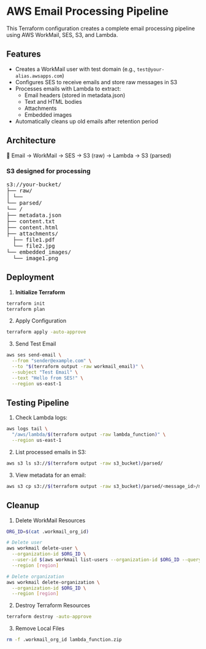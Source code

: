 # AWS Email Processing Pipeline

This Terraform configuration creates a complete email processing pipeline using AWS WorkMail, SES, S3, and Lambda.

## Features
- Creates a WorkMail user with test domain (e.g., `test@your-alias.awsapps.com`)
- Configures SES to receive emails and store raw messages in S3
- Processes emails with Lambda to extract:
  - Email headers (stored in metadata.json)
  - Text and HTML bodies
  - Attachments
  - Embedded images
- Automatically cleans up old emails after retention period

## Architecture
📨 Email -> WorkMail -> SES -> S3 (raw) -> Lambda -> S3 (parsed)

### S3 designed for processing

<pre>
s3://your-bucket/
├── raw/
│ └── <message_id>
└── parsed/
└── <message_id>/
├── metadata.json
├── content.txt
├── content.html
├── attachments/
  ├── file1.pdf
  └── file2.jpg
└── embedded_images/
  └── image1.png
</pre>

## Deployment

1. **Initialize Terraform**

```bash
terraform init
terraform plan
```

2. Apply Configuration

```bash
terraform apply -auto-approve
```

3. Send Test Email

```bash
aws ses send-email \
  --from "sender@example.com" \
  --to "$(terraform output -raw workmail_email)" \
  --subject "Test Email" \
  --text "Hello from SES!" \
  --region us-east-1

```

## Testing Pipeline

1. Check Lambda logs:

```bash
aws logs tail \
  "/aws/lambda/$(terraform output -raw lambda_function)" \
  --region us-east-1
```

2. List processed emails in S3:

```bash
aws s3 ls s3://$(terraform output -raw s3_bucket)/parsed/
```

3. View metadata for an email:

```bash
aws s3 cp s3://$(terraform output -raw s3_bucket)/parsed/<message_id>/metadata.json -
```

## Cleanup

1. Delete WorkMail Resources

```bash
ORG_ID=$(cat .workmail_org_id)

# Delete user
aws workmail delete-user \
  --organization-id $ORG_ID \
  --user-id $(aws workmail list-users --organization-id $ORG_ID --query 'Users[0].Id' --output text) \
  --region [region]

# Delete organization
aws workmail delete-organization \
  --organization-id $ORG_ID \
  --region [region]
```

2. Destroy Terraform Resources

```bash
terraform destroy -auto-approve
```

3. Remove Local Files

```bash
rm -f .workmail_org_id lambda_function.zip
```